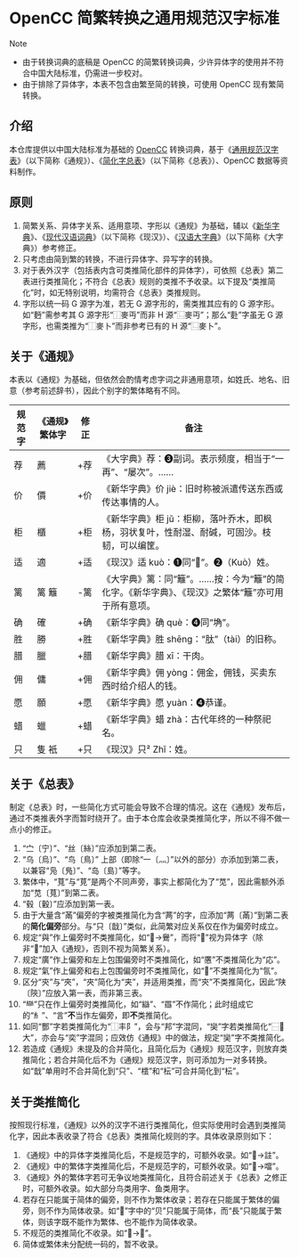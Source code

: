 # OpenCC 简繁转换之通用规范汉字标准

> [!NOTE]
> - 由于转换词典的底稿是 OpenCC 的简繁转换词典，少许异体字的使用并不符合中国大陆标准，仍需进一步校对。
> - 由于排除了异体字，本表不包含由繁至简的转换，可使用 OpenCC 现有繁简转换。

## 介绍

本仓库提供以中国大陆标准为基础的 [OpenCC](https://github.com/BYVoid/OpenCC) 转换词典，基于《[通用规范汉字表](https://zh.wikipedia.org/zh-cn/%E9%80%9A%E7%94%A8%E8%A7%84%E8%8C%83%E6%B1%89%E5%AD%97%E8%A1%A8)》（以下简称《通规》）、《[简化字总表](https://zh.wikipedia.org/zh-cn/%E7%AE%80%E5%8C%96%E5%AD%97%E6%80%BB%E8%A1%A8)》（以下简称《总表》）、OpenCC 数据等资料制作。

## 原则

1. 简繁关系、异体字关系、适用意项、字形以《通规》为基础，辅以《[新华字典](https://zh.wikipedia.org/zh-cn/%E6%96%B0%E5%8D%8E%E5%AD%97%E5%85%B8)》、《[现代汉语词典](https://zh.wikipedia.org/zh-cn/%E7%8E%B0%E4%BB%A3%E6%B1%89%E8%AF%AD%E8%AF%8D%E5%85%B8)》（以下简称《现汉》）、《[汉语大字典](https://zh.wikipedia.org/zh-cn/%E6%B1%89%E8%AF%AD%E5%A4%A7%E5%AD%97%E5%85%B8)》（以下简称《大字典》）参考修正。
1. 只考虑由简到繁的转换，不进行异体字、异写字的转换。
1. 对于表外汉字（包括表内含可类推简化部件的异体字），可依照《总表》第二表进行类推简化；不符合《总表》规则的类推不予收录。以下提及“类推简化”时，如无特别说明，均需符合《总表》类推规则。
1. 字形以统一码 G 源字为准，若无 G 源字形的，需类推其应有的 G 源字形。如“麪”需参考其 G 源字形“⿰麥丏”而非 H 源“⿺麥丏”；那么“𪋿”字虽无 G 源字形，也需类推为“⿰麥卜”而非参考已有的 H 源“⿺麥卜”。

## 关于《通规》

本表以《通规》为基础，但依然会酌情考虑字词之非通用意项，如姓氏、地名、旧意（参考前述辞书），因此个别字的繁体略有不同。

|规范字|《通规》繁体字|修正|备注|
|---|---|---|---|
|荐|薦|+荐|《大字典》荐：➌副词。表示频度，相当于“一再”、“屡次”。……|
|价|價|+价|《新华字典》价 jiè：旧时称被派遣传送东西或传达事情的人。|
|柜|櫃|+柜|《新华字典》柜 jǔ：柜柳，落叶乔木，即枫杨，羽状复叶，性耐湿、耐碱，可固沙。枝韧，可以编筐。|
|适|適|+适|《现汉》适 kuò：➊同“𨓈”。➋（Kuò）姓。|
|篱|篱 籬|-篱|《大字典》篱：同“籬”。……按：今为“籬”的简化字。《新华字典》、《现汉》之繁体“籬”亦可用于所有意项。|
|确|確|+确|《新华字典》确 què：➍同“埆”。|
|胜|勝|+胜|《新华字典》胜 shēng：“肽”（tài）的旧称。|
|腊|臘|+腊|《新华字典》腊 xī：干肉。|
|佣|傭|+佣|《新华字典》佣 yòng：佣金，佣钱，买卖东西时给介绍人的钱。|
|愿|願|+愿|《新华字典》愿 yuàn：➍恭谨。|
|蜡|蠟|+蜡|《新华字典》蜡 zhà：古代年终的一种祭祀名。|
|只|隻 衹|+只|《现汉》只² Zhǐ：姓。|

## 关于《总表》

制定《总表》时，一些简化方式可能会导致不合理的情况。这在《通规》发布后，通过不类推表外字而暂时绕开了。由于本仓库会收录类推简化字，所以不得不做一点小的修正。

1. “㝉〔宁〕”、“丝〔絲〕”应添加到第二表。
1. “乌〔烏〕”、“鸟〔鳥〕” 上部（即除“一〔灬〕”以外的部分）亦添加到第二表，以兼容“凫〔鳬〕”、“岛〔島〕”等字。
1. 繁体中，“萈”与“莧”是两个不同声旁，事实上都简化为了“苋”，因此需额外添加“苋〔萈〕”到第二表。
1. “毂〔轂〕”应添加到第一表。
1. 由于大量含“㒼”偏旁的字被类推简化为含“𬜯”的字，应添加“𬜯〔㒼〕”到第二表的**简化偏旁**部分。与“只〔戠〕”类似，此简繁对应关系仅在作为偏旁时成立。
1. 规定“與”作上偏旁时不类推简化，如“𱊭->鸒”，而将“𱉰”视为异体字（除非“𱉰”加入《通规》，否则不视为简繁关系）。
1. 规定“廣”作上偏旁和左上包围偏旁时不类推简化，如“懬”不类推简化为“応”。
1. 规定“氣”作上偏旁和右上包围偏旁时不类推简化，如“𣱩”不类推简化为“氜”。
1. 区分“㚒”与“夾”，“夾”简化为“夹”，并适用类推，而“㚒”不类推简化，因此“陕〔陝〕”应放入第一表，而非第三表。
1. “龻”只在作上偏旁时类推简化，如“䜌”、“羉”不作简化；此时组成它的“糹”、“言”**不**当作左偏旁，即**不**类推简化。
1. 如同“酆”字若类推简化为“⿰丰阝”，会与“邦”字混同，“奱”字若类推简化“⿱𰁜大”，亦会与“奕”字混同；应效仿《通规》中的做法，规定“奱”字不类推简化。
1. 若造成《通规》未提及的合并简化，且简化后为《通规》规范汉字，则放弃类推简化；若合并简化后不为《通规》规范汉字，则可添加为一对多转换。如“戠”单用时不合并简化到“只”、“橒”和“枟”可合并简化到“枟”。

## 关于类推简化

按照现行标准，《通规》以外的汉字不进行类推简化，但实际使用时会遇到类推简化字，因此本表收录了符合《总表》类推简化规则的字。具体收录原则如下：

1. 《通规》中的异体字类推简化后，不是规范字的，可额外收录。如“𬣣->註”。
1. 《通规》中的繁体字类推简化后，不是规范字的，可额外收录。如“𪠽->噹”。
1. 《通规》外的繁体字若可无争议地类推简化，且符合前述关于《总表》之修正时，可额外收录。如大部分鸟类用字、鱼类用字。
1. 若存在只能属于简体的偏旁，则不作为繁体收录；若存在只能属于繁体的偏旁，则不作为简体收录。如“𧹔”字中的“贝”只能属于简体，而“長”只能属于繁体，则该字既不能作为繁体、也不能作为简体收录。
1. 不规范的类推简化不收录。如“𪹀->𤑹”。
1. 简体或繁体未分配统一码的，暂不收录。
